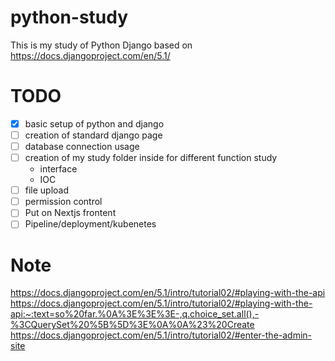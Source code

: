 # python-study
This is my study of Python Django based on https://docs.djangoproject.com/en/5.1/

# TODO
- [x] basic setup of python and django
- [ ] creation of standard django page
- [ ] database connection usage
- [ ] creation of my study folder inside for different function study
  - interface
  - IOC
- [ ] file upload
- [ ] permission control
- [ ] Put on Nextjs frontent
- [ ] Pipeline/deployment/kubenetes

# Note
https://docs.djangoproject.com/en/5.1/intro/tutorial02/#playing-with-the-api
https://docs.djangoproject.com/en/5.1/intro/tutorial02/#playing-with-the-api:~:text=so%20far.%0A%3E%3E%3E-,q.choice_set.all(),-%3CQuerySet%20%5B%5D%3E%0A%0A%23%20Create
https://docs.djangoproject.com/en/5.1/intro/tutorial02/#enter-the-admin-site